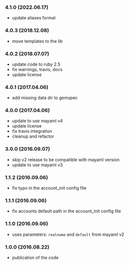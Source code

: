 ### 4.1.0 (2022.06.17)

* update aliases format

### 4.0.3 (2018.12.08)

* move templates to the lib

### 4.0.2 (2018.07.07)

* update code to ruby 2.5
* fix warnings, travis, docs
* update license

### 4.0.1 (2017.04.06)

* add missing data dir to gemspec

### 4.0.0 (2017.04.06)

* update to use mayaml v4
* update license
* fix travis integration
* cleanup and refactor

### 3.0.0 (2016.09.07)

* skip v2 release to be compatible with mayaml version
* update to use mayaml v3

### 1.1.2 (2016.09.06)

* fix typo in the account_init config file

### 1.1.1 (2016.09.06)

* fix accounts default path in the account_init config file

### 1.1.0 (2016.09.06)

* uses parameters: `realname` and `default` from mayaml v2

### 1.0.0 (2016.08.22)

* publication of the code
